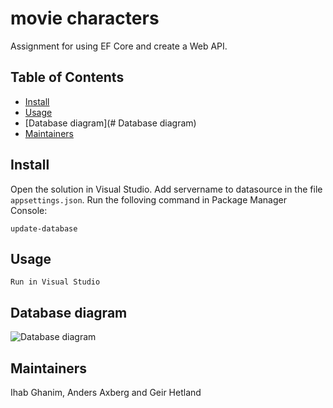 # movie characters


Assignment for using EF Core and create a Web API.

## Table of Contents

-   [Install](#install)
-   [Usage](#usage)
-   [Database diagram](# Database diagram)
-   [Maintainers](#maintainers)


## Install

Open the solution in Visual Studio. Add servername to datasource in the file `appsettings.json`. Run the folloving command in Package Manager Console:


```
update-database
```

## Usage

```
Run in Visual Studio
```

## Database diagram

![Database diagram](./DB_Diagram.png "Database diagram")

## Maintainers

Ihab Ghanim, Anders Axberg and Geir Hetland

